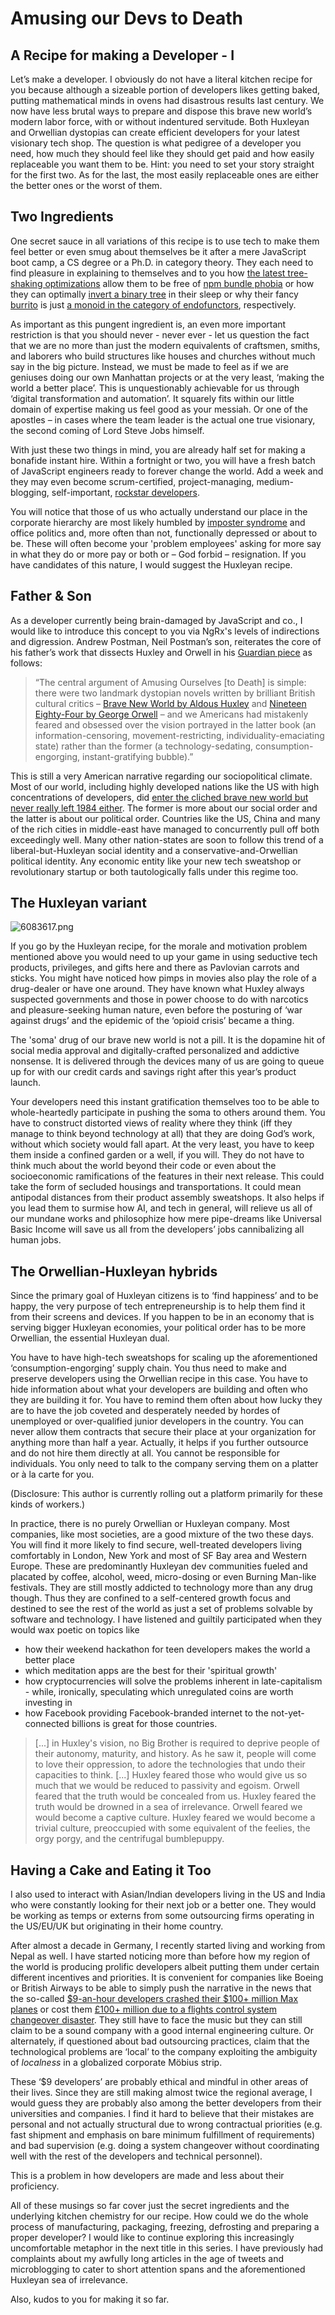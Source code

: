# Amusing our Devs to Death
## A Recipe for making a Developer - I
Let’s make a developer. I obviously do not have a literal kitchen recipe for you because although a sizeable portion of developers likes getting baked, putting mathematical minds in ovens had disastrous results last century. We now have less brutal ways to prepare and dispose this brave new world’s modern labor force, with or without indentured servitude. Both Huxleyan and Orwellian dystopias can create efficient developers for your latest visionary tech shop. The question is what pedigree of a developer you need, how much they should feel like they should get paid and how easily replaceable you want them to be. Hint: you need to set your story straight for the first two. As for the last, the most easily replaceable ones are either the better ones or the worst of them. 

## Two Ingredients

One secret sauce in all variations of this recipe is to use tech to make them feel better or even smug about themselves be it after a mere JavaScript boot camp, a CS degree or a Ph.D. in category theory. They each need to find pleasure in explaining to themselves and to you how [the latest tree-shaking optimizations](https://coryrylan.com/blog/tree-shakeable-providers-and-services-in-angular) allow them to be free of [npm bundle phobia](https://bundlephobia.com/) or how they can optimally [invert a binary tree](https://twitter.com/mxcl/status/608682016205344768?lang=en) in their sleep or why their fancy [burrito](https://byorgey.wordpress.com/2009/01/12/abstraction-intuition-and-the-monad-tutorial-fallacy/) is just [a monoid in the category of endofunctors](http://james-iry.blogspot.com/2009/05/brief-incomplete-and-mostly-wrong.html), respectively. 

As important as this pungent ingredient is, an even more important restriction is that you should never - never ever - let us question the fact that we are no more than just the modern equivalents of craftsmen, smiths, and laborers who build structures like houses and churches without much say in the big picture. Instead, we must be made to feel as if we are geniuses doing our own Manhattan projects or at the very least, ‘making the world a better place’. This is unquestionably achievable for us through ‘digital transformation and automation’. It squarely fits within our little domain of expertise making us feel good as your messiah. Or one of the apostles – in cases where the team leader is the actual one true visionary, the second coming of Lord Steve Jobs himself. 

With just these two things in mind, you are already half set for making a bonafide instant hire. Within a fortnight or two, you will have a fresh batch of JavaScript engineers ready to forever change the world. Add a week and they may even become scrum-certified, project-managing, medium-blogging, self-important, [rockstar developers](https://github.com/RockstarLang/rockstar/blob/master/README.md). 

You will notice that those of us who actually understand our place in the corporate hierarchy are most likely humbled by [imposter syndrome](https://www.ted.com/talks/mike_cannon_brookes_how_you_can_use_impostor_syndrome_to_your_benefit?language=en) and office politics and, more often than not, functionally depressed or about to be. These will often become your 'problem employees' asking for more say in what they do or more pay or both or – God forbid – resignation. If you have candidates of this nature, I would suggest the Huxleyan recipe. 

## Father & Son 

As a developer currently being brain-damaged by JavaScript and co., I would like to introduce this concept to you via NgRx's levels of indirections and digression. Andrew Postman, Neil Postman’s son, reiterates the core of his father’s work that dissects Huxley and Orwell in his [Guardian piece](https://www.theguardian.com/media/2017/feb/02/amusing-ourselves-to-death-neil-postman-trump-orwell-huxley) as follows:
 

> “The central argument of Amusing Ourselves [to Death] is simple: there were two landmark dystopian novels written by brilliant British cultural critics – [Brave New World by Aldous Huxley](https://en.wikipedia.org/wiki/Brave_New_World) and [Nineteen Eighty-Four by George Orwell](https://en.wikipedia.org/wiki/Nineteen_Eighty-Four) – and we Americans had mistakenly feared and obsessed over the vision portrayed in the latter book (an information-censoring, movement-restricting, individuality-emaciating state) rather than the former (a technology-sedating, consumption-engorging, instant-gratifying bubble).”

This is still a very American narrative regarding our sociopolitical climate. Most of our world, including highly developed nations like the US with high concentrations of developers, did [enter the cliched brave new world but never really left 1984 either](https://youtu.be/O-vLPvFskkg). The former is more about our social order and the latter is about our political order. Countries like the US, China and many of the rich cities in middle-east have managed to concurrently pull off both exceedingly well. Many other nation-states are soon to follow this trend of a liberal-but-Huxleyan social identity and a conservative-and-Orwellian political identity. Any economic entity like your new tech sweatshop or revolutionary startup or both tautologically falls under this regime too.

## The Huxleyan variant

![6083617.png](https://cdn.hashnode.com/res/hashnode/image/upload/v1582650289750/F2SalUhNG.png)

If you go by the Huxleyan recipe, for the morale and motivation problem mentioned above you would need to up your game in using seductive tech products, privileges, and gifts here and there as Pavlovian carrots and sticks. You might have noticed how pimps in movies also play the role of a drug-dealer or have one around. They have known what Huxley always suspected governments and those in power choose to do with narcotics and pleasure-seeking human nature, even before the posturing of ‘war against drugs’ and the epidemic of the ‘opioid crisis’ became a thing. 

The 'soma' drug of our brave new world is not a pill. It is the dopamine hit of social media approval and digitally-crafted personalized and addictive nonsense. It is delivered through the devices many of us are going to queue up for with our credit cards and savings right after this year’s product launch. 

Your developers need this instant gratification themselves too to be able to whole-heartedly participate in pushing the soma to others around them. You have to construct distorted views of reality where they think (iff they manage to think beyond technology at all) that they are doing God’s work, without which society would fall apart. At the very least, you have to keep them inside a confined garden or a well, if you will. They do not have to think much about the world beyond their code or even about the socioeconomic ramifications of the features in their next release. This could take the form of secluded housings and transportations. It could mean antipodal distances from their product assembly sweatshops. It also helps if you lead them to surmise how AI, and tech in general, will relieve us all of our mundane works and philosophize how mere pipe-dreams like Universal Basic Income will save us all from the developers’ jobs cannibalizing all human jobs. 

## The Orwellian-Huxleyan hybrids

Since the primary goal of Huxleyan citizens is to ‘find happiness’ and to be happy, the very purpose of tech entrepreneurship is to help them find it from their screens and devices. If you happen to be in an economy that is serving bigger Huxleyan economies, your political order has to be more Orwellian, the essential Huxleyan dual. 

You have to have high-tech sweatshops for scaling up the aforementioned ‘consumption-engorging’ supply chain. You thus need to make and preserve developers using the Orwellian recipe in this case. You have to hide information about what your developers are building and often who they are building it for. You have to remind them often about how lucky they are to have the job coveted and desperately needed by hordes of unemployed or over-qualified junior developers in the country. You can never allow them contracts that secure their place at your organization for anything more than half a year. Actually, it helps if you further outsource and do not hire them directly at all. You cannot be responsible for individuals. You only need to talk to the company serving them on a platter or à la carte for you.

(Disclosure: This author is currently rolling out a platform primarily for these kinds of workers.)

In practice, there is no purely Orwellian or Huxleyan company. Most companies, like most societies, are a good mixture of the two these days. You will find it more likely to find secure, well-treated developers living comfortably in London, New York and most of SF Bay area and Western Europe. These are predominantly Huxleyan dev communities fueled and placated by coffee, alcohol, weed, micro-dosing or even Burning Man-like festivals. They are still mostly addicted to technology more than any drug though. Thus they are confined to a self-centered growth focus and destined to see the rest of the world as just a set of problems solvable by software and technology. I have listened and guiltily participated when they would wax poetic on topics like 

- how their weekend hackathon for teen developers makes the world a better place 
- which meditation apps are the best for their 'spiritual growth' 
- how cryptocurrencies will solve the problems inherent in late-capitalism - while, ironically, speculating which unregulated coins are worth investing in 
- how Facebook providing Facebook-branded internet to the not-yet-connected billions is great for those countries. 


> [...] in Huxley's vision, no Big Brother is required to deprive people of
their autonomy, maturity, and history. As he saw it, people will come to
love their oppression, to adore the technologies that undo their
capacities to think. [...] Huxley feared those who would give us so much that we would be reduced to passivity and egoism. Orwell feared that the truth would be concealed from us. Huxley feared the truth would be drowned in a sea of irrelevance. Orwell feared we would become a captive culture. Huxley feared we would become a trivial culture, preoccupied with some
equivalent of the feelies, the orgy porgy, and the centrifugal
bumblepuppy.

## Having a Cake and Eating it Too

I also used to interact with Asian/Indian developers living in the US and India who were constantly looking for their next job or a better one. They would be working as temps or externs from some outsourcing firms operating in the US/EU/UK but originating in their home country. 

After almost a decade in Germany, I recently started living and working from Nepal as well. I have started noticing more than before how my region of the world is producing prolific developers albeit putting them under certain different incentives and priorities. It is convenient for companies like Boeing or British Airways to be able to simply push the narrative in the news that the so-called  [$9-an-hour developers crashed their $100+ million Max planes](https://www.bloomberg.com/news/articles/2019-06-28/boeing-s-737-max-software-outsourced-to-9-an-hour-engineers) or cost them  [£100+ million due to a flights control system changeover disaster](https://www.forbes.com/sites/jwebb/2017/05/29/british-airways-flights-and-it-failure-cue-furious-debate-around-outsourcing/#6b9a56f37839
). They still have to face the music but they can still claim to be a sound company with a good internal engineering culture. Or alternately, if questioned about bad outsourcing practices, claim that the technological problems are ‘local’ to the company exploiting the ambiguity of *localness* in a globalized corporate Möbius strip. 

These ‘$9 developers’ are probably ethical and mindful in other areas of their lives. Since they are still making almost twice the regional average, I would guess they are probably also among the better developers from their universities and companies. I find it hard to believe that their mistakes are personal and not actually structural due to wrong contractual priorities (e.g. fast shipment and emphasis on bare minimum fulfillment of requirements) and bad supervision (e.g. doing a system changeover without coordinating well with the rest of the developers and technical personnel). 

This is a problem in how developers are made and less about their proficiency. 

All of these musings so far cover just the secret ingredients and the underlying kitchen chemistry for our recipe. How could we do the whole process of manufacturing, packaging, freezing, defrosting and preparing a proper developer? I would like to continue exploring this increasingly uncomfortable metaphor in the next title in this series. I have previously had complaints about my awfully long articles in the age of tweets and microblogging to cater to short attention spans and the aforementioned Huxleyan sea of irrelevance. 

Also, kudos to you for making it so far. 
